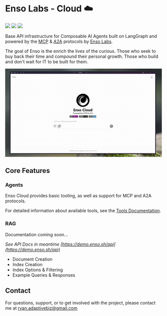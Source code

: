 # Enso Labs - Cloud ☁️

<a href="https://discord.com/invite/QRfjg4YNzU"><img src="https://img.shields.io/badge/Join-Discord-purple"></a>
<a href="https://demo.enso.sh/api"><img src="https://img.shields.io/badge/View-API Docs-blue"></a>
<a href="https://enso.sh/socials"><img src="https://img.shields.io/badge/Follow-Social-black"></a>

Base API infrastructure for Composable AI Agents built on LangGraph and powered by the [MCP](https://github.com/modelcontextprotocol) & [A2A](https://github.com/google/A2A) protocols by [Enso Labs](https://enso.sh). 

The goal of Enso is the enrich the lives of the curious. Those who seek to buy back their time and compound their personal growth. Those who build and don't wait for IT to be built for them.

![Landing Page](https://github.com/ryaneggz/static/blob/main/enso/landing-page-light.gif?raw=true)

## Core Features

### Agents

Enso Cloud provides basic tooling, as well as support for MCP and A2A protocols.

For detailed information about available tools, see the [Tools Documentation](tools/tools.md).

### RAG

Documentation coming soon...

*See API Docs in meantime [https://demo.enso.sh/api](https://demo.enso.sh/api)*

- Document Creation
- Index Creation
- Index Options & Filtering
- Example Queries & Responses 

## Contact

For questions, support, or to get involved with the project, please contact me at [ryan.adaptivebiz@gmail.com](mailto:ryan.adaptivebiz@gmail.com)